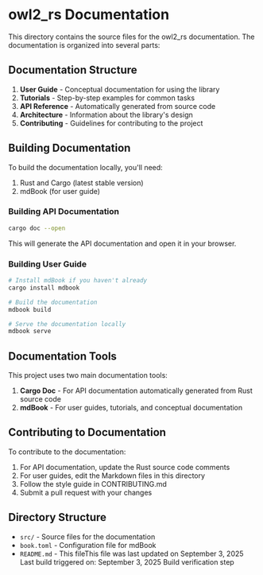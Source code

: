 # owl2_rs Documentation

This directory contains the source files for the owl2_rs documentation. The documentation is organized into several parts:

## Documentation Structure

1. **User Guide** - Conceptual documentation for using the library
2. **Tutorials** - Step-by-step examples for common tasks
3. **API Reference** - Automatically generated from source code
4. **Architecture** - Information about the library's design
5. **Contributing** - Guidelines for contributing to the project

## Building Documentation

To build the documentation locally, you'll need:

1. Rust and Cargo (latest stable version)
2. mdBook (for user guide)

### Building API Documentation

```bash
cargo doc --open
```

This will generate the API documentation and open it in your browser.

### Building User Guide

```bash
# Install mdBook if you haven't already
cargo install mdbook

# Build the documentation
mdbook build

# Serve the documentation locally
mdbook serve
```

## Documentation Tools

This project uses two main documentation tools:

1. **Cargo Doc** - For API documentation automatically generated from Rust source code
2. **mdBook** - For user guides, tutorials, and conceptual documentation

## Contributing to Documentation

To contribute to the documentation:

1. For API documentation, update the Rust source code comments
2. For user guides, edit the Markdown files in this directory
3. Follow the style guide in CONTRIBUTING.md
4. Submit a pull request with your changes

## Directory Structure

- `src/` - Source files for the documentation
- `book.toml` - Configuration file for mdBook
- `README.md` - This fileThis file was last updated on September 3, 2025
Last build triggered on: September 3, 2025
Build verification step
